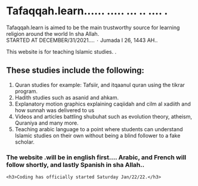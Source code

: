 # Tafaqqah.learn...... ..... ... .. .... .
Tafaqqah.learn is aimed to be the main trustworthy source for learning religion around the world In sha Allah.  
STARTED AT DECEMBER/31/2021....   ٠ Jumada I 26, 1443 AH..

This website is for teaching Islamic studies. .</h1>
    <h2>These studies include the following:</h2>
    <ol>
        <li>Quran studies for example: Tafsiir, and itqaanul quran using the tikrar program.</li>
        <li>Hadith studies such as asanid and ahkam.</li>
        <li>Explanatory motion graphics explaining caqiidah and cilm al xadiith and how sunnah was delivered to us</li>
        <li>Videos and articles battling shubuhat such as evolution theory, atheism, Quraniya and many more.</li>
        <li>Teaching arabic language to a point where students can understand Islamic studies on their own without being a blind follower to a fake scholar.</li>
    </ol>
    <h3>The website .will be in english first.... Arabic, and French will follow shortly, and lastly Spanish in sha Allah..</h3>

    <h3>Coding has officially started Saturday Jan/22/22.</h3>
